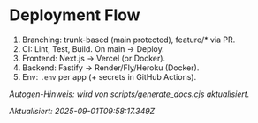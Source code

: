 # Deployment Flow

1. Branching: trunk-based (main protected), feature/\* via PR.
2. CI: Lint, Test, Build. On main → Deploy.
3. Frontend: Next.js → Vercel (or Docker).
4. Backend: Fastify → Render/Fly/Heroku (Docker).
5. Env: `.env` per app (+ secrets in GitHub Actions).

_Autogen-Hinweis: wird von scripts/generate_docs.cjs aktualisiert._


_Aktualisiert: 2025-09-01T09:58:17.349Z_